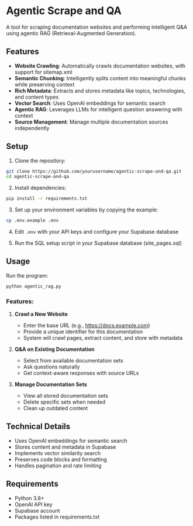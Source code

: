 # Agentic Scrape and QA

A tool for scraping documentation websites and performing intelligent Q&A using agentic RAG (Retrieval-Augmented Generation).

## Features

- **Website Crawling**: Automatically crawls documentation websites, with support for sitemap.xml
- **Semantic Chunking**: Intelligently splits content into meaningful chunks while preserving context
- **Rich Metadata**: Extracts and stores metadata like topics, technologies, and content types
- **Vector Search**: Uses OpenAI embeddings for semantic search
- **Agentic RAG**: Leverages LLMs for intelligent question answering with context
- **Source Management**: Manage multiple documentation sources independently

## Setup

1. Clone the repository:
```bash
git clone https://github.com/yourusername/agentic-scrape-and-qa.git
cd agentic-scrape-and-qa
```

2. Install dependencies:
```bash
pip install -r requirements.txt
```

3. Set up your environment variables by copying the example:
```bash
cp .env.example .env
```

4. Edit `.env` with your API keys and configure your Supabase database

5. Run the SQL setup script in your Supabase database (site_pages.sql)

## Usage

Run the program:
```bash
python agentic_rag.py
```

### Features:

1. **Crawl a New Website**
   - Enter the base URL (e.g., https://docs.example.com)
   - Provide a unique identifier for this documentation
   - System will crawl pages, extract content, and store with metadata

2. **Q&A on Existing Documentation**
   - Select from available documentation sets
   - Ask questions naturally
   - Get context-aware responses with source URLs

3. **Manage Documentation Sets**
   - View all stored documentation sets
   - Delete specific sets when needed
   - Clean up outdated content

## Technical Details

- Uses OpenAI embeddings for semantic search
- Stores content and metadata in Supabase
- Implements vector similarity search
- Preserves code blocks and formatting
- Handles pagination and rate limiting

## Requirements

- Python 3.8+
- OpenAI API key
- Supabase account
- Packages listed in requirements.txt
